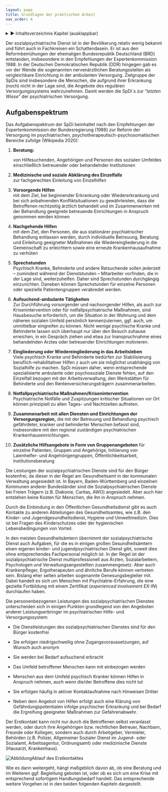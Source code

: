 ```yaml
---
layout: page
title: Grundlagen der praktischen Arbeit
nav_order: 4
---
```


<details markdown="block">
  <summary>
      &#9658; Inhaltsverzeichnis Kapitel (ausklappbar)
  </summary>

1. TOC
{:toc}
 </details>

   <p></p>

Der sozialpsychiatrische Dienst ist in der Bevölkerung relativ wenig
bekannt und führt auch in Fachkreisen ein Schattendasein. Er ist aus den
Reformbemühungen der ehemaligen Bundesrepublik Deutschland (BRD)
entstanden, insbesondere in den Empfehlungen der Expertenkommission
1988. In der Deutschen Demokratischen Republik (DDR) hingegen gab es vor
der Wende die sogenannten nervenärztlichen Beratungsstellen als
vergleichbare Einrichtung in der ambulanten Versorgung. Zielgruppe der
SpDis sind insbesondere die Menschen, die aufgrund ihrer Erkrankung
(noch) nicht in der Lage sind, die Angebote des regulären
Versorgungssystems wahrzunehmen. Damit werden die SpDi´s zur “*letzten
Wiese*” der psychiatrischen Versorgung.

## Aufgabenspektrum

Das Aufgabenspektrum der SpDi beinhaltet nach den Empfehlungen der
Expertenkommission der Bundesregierung (1988) zur Reform der Versorgung
im psychiatrischen, psychotherapeutisch-psychosomatischen Bereiche
zufolge <span class="citation">(Wikipedia 2020)</span>:

1.  **Beratung:**

    von Hilfesuchenden, Angehörigen und Personen des sozialen Umfeldes
    einschließlich betreuender oder behandelnder Institutionen

2.  **Medizinische und soziale Abklärung des Einzelfalls**  
    zur fachgerechten Einleitung von Einzelhilfen

3.  **Vorsorgende Hilfen**  
    mit dem Ziel, bei beginnender Erkrankung oder Wiedererkrankung und
    bei sich anbahnenden Konfliktsituationen zu gewährleisten, dass die
    Betroffenen rechtzeitig ärztlich behandelt und im Zusammenwirken mit
    der Behandlung geeignete betreuende Einrichtungen in Anspruch
    genommen werden können

4.  **Nachgehende Hilfen**  
    mit dem Ziel, den Personen, die aus stationärer psychiatrischer
    Behandlung entlassen werden, durch individuelle Betreuung, Beratung
    und Einleitung geeigneter Maßnahmen die Wiedereingliederung in die
    Gemeinschaft zu erleichtern sowie eine erneute Krankenhausaufnahme
    zu verhüten

5.  **Sprechstunden**  
    Psychisch Kranke, Behinderte und andere Ratsuchende sollen jederzeit
    – zumindest während der Dienststunden – Mitarbeiter vorfinden, die
    in der Lage sind, weiterzuhelfen. Daher sind Sprechstunden
    durchgängig einzurichten. Daneben können Sprechstunden für einzelne
    Personen oder spezielle Patientengruppen verabredet werden.

6.  **Aufsuchend-ambulante Tätigkeiten**  
    Zur Durchführung vorsorgender und nachsorgender Hilfen, als auch zur
    Krisenintervention oder für notfallpsychiatrische Maßnahmen, sind
    Hausbesuche erforderlich, um die Situation in der Wohnung und dem
    näheren sozialen Umfeld persönlich kennenzulernen, ggf. auch, um
    unmittelbar eingreifen zu können. Nicht wenige psychische Kranke und
    Behinderte lassen sich überhaupt nur über den Besuch zuhause
    erreichen, in ein Gespräch ziehen und etwa zur Inanspruchnahme eines
    behandelnden Arztes oder betreuender Einrichtungen motivieren.

7.  **Eingliederung oder Wiedereingliederung in das Arbeitsleben**  
    Viele psychisch Kranke und Behinderte bedürfen zur Stabilisierung
    beruflich-rehabilitativer Hilfen z auch um sie möglichst unabhängig
    von Sozialhilfe zu machen. SpDi müssen daher, wenn entsprechende
    spezialisierte ambulante oder psychosoziale Dienste fehlen, auf den
    Einzelfall bezogen mit der Arbeitsverwaltung, den Werkstätten für
    Behinderte und den Rentenversicherungsträgern zusammenarbeiten.

8.  **Notfallpsychiatrische Maßnahmen/Krisenintervention**  
    Psychiatrische Notfälle und Zuspitzungen kritischer Situationen vor
    Ort können prinzipiell zu allen Tages- und Nachtzeiten auftreten.

9.  **Zusammenarbeit mit allen Diensten und Einrichtungen der
    Versorgungsregion,** die mit der Betreuung und Behandlung psychisch
    gefährdeter, kranker und behinderter Menschen befasst sind,
    insbesondere mit den regional zuständigen psychiatrischen
    Krankenhauseinrichtungen.

10. **Zusätzliche Hilfsangebote in Form von Gruppenangeboten** für
    einzelne Patienten, Gruppen und Angehörige, Initiierung von
    Laienhelfer- und Angehörigengruppen, Öffentlichkeitsarbeit,
    Institutionsberatung

Die Leistungen der sozialpsychiatrischen Dienste sind für den Bürger
kostenfrei, da dieser in der Regel am Gesundheitsamt in der kommunalen
Verwaltung angesiedelt ist. In Bayern, Baden-Württemberg und einzelnen
Kommunen anderer Bundesländer sind die Sozialpsychiatrischen Dienste bei
Freien Trägern (z.B. Diakonie, Caritas, AWO) angesiedelt. Aber auch hier
entstehen keine Kosten für Menschen, die ihn in Anspruch nehmen.

Durch die Einbindung in den Öffentlichen Gesundheitsdienst gibt es auch
Kontakte zu anderen Abteilungen des Gesundheitsamtes, wie z.B. den
Kinder- und Jugendgesundheitsdienst, Hygiene und Umweltmedizin. Dies ist
bei Fragen des Kinderschutzes oder der hygienischen Lebensbedingungen
von Vorteil.

In den meisten Gesundheitsämtern übernimmt der sozialpsychiatrische
Dienst auch Aufgaben, für die es in einigen großen Gesundheitsämtern
einen eigenen kinder- und jugendpsychiatrischen Dienst gibt, soweit dies
ohne entsprechendes Fachpersonal möglich ist. In der Regel ist der
sozialpsychiatrische Dienst multiprofessionell aus Ärzten,
Sozialarbeitern, Psychologen und Verwaltungsangestellten zusammengesetz.
Aber auch Krankenpfleger, Ergotherapeuten und ähnliche Berufe können
vertreten sein. Bislang eher selten arbeiten sogenannte
Genesungsbegleiter mit. Dabei handelt es sich um Menschen mit
Psychiatrie-Erfahrung, die eine gezielte Fortbildung mit einem
Zertifikat (*experienced involvement EX-IN*) durchlaufen haben.

Die personenbezogenen Leistungen des sozialpsychiatrischen Dienstes
unterscheiden sich in einigen Punkten grundlegend von den Angeboten
anderer Leistungserbringer im psychiatrischen Hilfe- und
Versorgungssystem:

  - Die Dienstleistungen des sozialpsychiatrischen Dienstes sind für den
    Bürger kostenfrei

  - Sie erfolgen niedrigschwellig ohne Zugangsvoraussetzungen, auf
    Wunsch auch anonym

  - Sie werden bei Bedarf aufsuchend erbracht

  - Das Umfeld betroffener Menschen kann mit einbezogen werden

  - Menschen aus dem Umfeld psychisch Kranker können Hilfen in Anspruch
    nehmen, auch wenn die/der Betroffene dies nicht tut

  - Sie erfolgen häufig in aktiver Kontaktaufnahme nach Hinweisen
    Dritter

  - Neben dem Angebot von Hilfen erfolgt auch eine Klärung von
    Gefährdungspotentialen infolge psychischer Erkrankung und bei
    Bedarf die Ergreifung geeigneter Maßnahmen zur Gefahrenabwehr.

Der Erstkontakt kann nicht nur durch die Betroffenen selbst veranlasst
werden, oder durch ihre Angehörigen bzw. rechtlichen Betreuer, Nachbarn,
Freunde oder Kollegen, sondern auch durch Arbeitgeber, Vermieter,
Behörden (z.B. Polizei, Allgemeiner Sozialer Dienst im Jugend- oder
Sozialamt, Arbeitsagentur, Ordnungsamt) oder medizinische Dienste
(Hausarzt, Krankenhaus).

![<span class="figure-cat-figure">Abbildung</span><span data-caption="Ablauf des Erstkontaktes">Ablauf
des Erstkontaktes</span>](8bbbd0c2-81d5-4bd7-9fd6-bf6b304bfbe6.jpg)

Wie es dann weitergeht, hängt maßgeblich davon ab, ob eine Beratung und
im Weiteren ggf. Begleitung geboten ist, oder ob es sich um eine Krise
mit entsprechend sofortigem Handlungsbedarf handelt. Das entsprechende
weitere Vorgehen ist in den beiden folgenden Kapiteln dargestellt.
